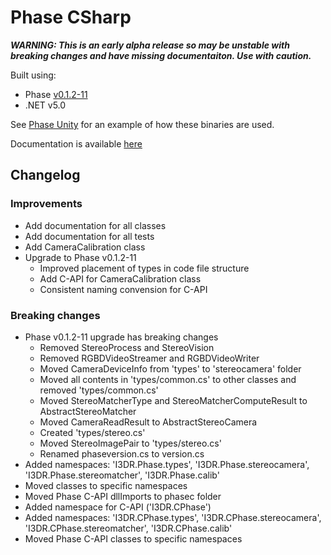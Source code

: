 # Phase CSharp
***WARNING: This is an early alpha release so may be unstable with breaking changes and have missing documentaiton. Use with caution.***

Built using:
 - Phase [v0.1.2-11](https://github.com/i3drobotics/phase/releases/tag/v0.1.2-11)
 - .NET v5.0

See [Phase Unity](https://github.com/i3drobotics/phase-unity.git) for an example of how these binaries are used.

Documentation is available [here](https://i3drobotics.github.io/phase-csharp/)

## Changelog
### Improvements
- Add documentation for all classes
- Add documentation for all tests
- Add CameraCalibration class
- Upgrade to Phase v0.1.2-11
    - Improved placement of types in code file structure
    - Add C-API for CameraCalibration class
    - Consistent naming convension for C-API

### Breaking changes
- Phase v0.1.2-11 upgrade has breaking changes
    - Removed StereoProcess and StereoVision
    - Removed RGBDVideoStreamer and RGBDVideoWriter
    - Moved CameraDeviceInfo from 'types' to 'stereocamera' folder
    - Moved all contents in 'types/common.cs' to other classes and removed 'types/common.cs'
    - Moved StereoMatcherType and StereoMatcherComputeResult to AbstractStereoMatcher
    - Moved CameraReadResult to AbstractStereoCamera
    - Created 'types/stereo.cs'
    - Moved StereoImagePair to 'types/stereo.cs'
    - Renamed phaseversion.cs to version.cs
- Added namespaces: 'I3DR.Phase.types', 'I3DR.Phase.stereocamera', 'I3DR.Phase.stereomatcher', 'I3DR.Phase.calib'
- Moved classes to specific namespaces
- Moved Phase C-API dllImports to phasec folder
- Added namespace for C-API ('I3DR.CPhase')
- Added namespaces: 'I3DR.CPhase.types', 'I3DR.CPhase.stereocamera', 'I3DR.CPhase.stereomatcher', 'I3DR.CPhase.calib'
- Moved Phase C-API classes to specific namespaces